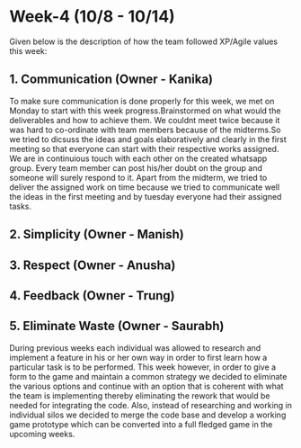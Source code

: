 # Week-4 (10/8 - 10/14)

Given below is the description of how the team followed XP/Agile values this week:

## 1. Communication (Owner - Kanika)

To make sure communication is done properly for this week, we met on Monday to start with this week progress.Brainstormed on what would the deliverables and how to achieve them. We couldnt meet twice because it was hard to co-ordinate with team members because of the midterms.So we tried to dicsuss the ideas and goals elaboratively and clearly in the first meeting so that everyone can start with their respective works assigned. We are in continuious touch with each other on the created whatsapp group. Every team member can post his/her doubt on the group and someone will surely respond to it. Apart from the midterm, we tried to deliver the assigned work on time because we tried to communicate well the ideas in the first meeting and by tuesday everyone had their assigned tasks. 

## 2. Simplicity (Owner - Manish)

## 3. Respect (Owner - Anusha)

## 4. Feedback (Owner - Trung)

## 5. Eliminate Waste (Owner - Saurabh)

During previous weeks each individual was allowed to research and implement a feature in his or her own way in order to first learn how a particular task is to be performed. This week however, in order to give a form to the game and maintain a common strategy we decided to eliminate the various options and continue with an option that is coherent with what the team is implementing thereby eliminating the rework that would be needed for integrating the code. Also, instead of researching and working in individual silos we decided to merge the code base and develop a working game prototype which can be converted into a full fledged game in the upcoming weeks.
